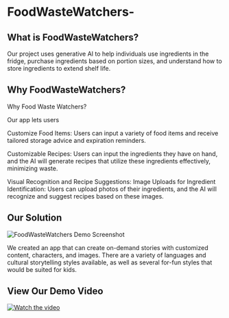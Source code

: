 # FoodWasteWatchers-

## What is FoodWasteWatchers?

Our project uses generative AI to help individuals use ingredients in the fridge, purchase ingredients based on portion sizes, and understand how to store ingredients to extend shelf life. 

## Why FoodWasteWatchers?

Why Food Waste Watchers?

Our app lets users

Customize Food Items: Users can input a variety of food items and receive tailored storage advice and expiration reminders.

Customizable Recipes: Users can input the ingredients they have on hand, and the AI will generate recipes that utilize these ingredients effectively, minimizing waste.

Visual Recognition and Recipe Suggestions:
Image Uploads for Ingredient Identification: Users can upload photos of their ingredients, and the AI will recognize and suggest recipes based on these images.

## Our Solution

![FoodWasteWatchers Demo Screenshot](/screenshot.png)

We created an app that can create on-demand stories with customized content, characters, and images. There are a variety of languages and cultural storytelling styles available,
as well as several for-fun styles that would be suited for kids.

## View Our Demo Video
[![Watch the video](https://img.youtube.com/vi/4ZrfMNRkM7M/maxresdefault.jpg)](https://www.youtube.com/watch?v=4ZrfMNRkM7M)
